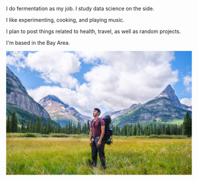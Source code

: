 I do fermentation as my job. I study data science on the side.

I like experimenting, cooking, and playing music.

I plan to post things related to health, travel, as well as random projects.

I'm based in the Bay Area.

![GNP](/docs/assets/glacier.jpg)
